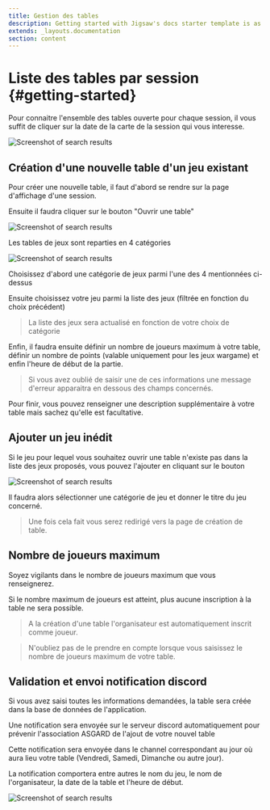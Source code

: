 ```yaml
---
title: Gestion des tables
description: Getting started with Jigsaw's docs starter template is as easy as 1, 2, 3.
extends: _layouts.documentation
section: content
---
```

# Liste des tables par session {#getting-started}

Pour connaitre l'ensemble des tables ouverte pour chaque session, il vous suffit de cliquer sur la date de la carte de la session qui vous interesse.

<img class="block m-auto" src="/assets/img/sessions-index.png" alt="Screenshot of search results" />

## Création d'une nouvelle table d'un jeu existant

Pour créer une nouvelle table, il faut d'abord se rendre sur la page d'affichage d'une session.

Ensuite il faudra cliquer sur le bouton "Ouvrir une table"

<img class="block m-auto" src="/assets/img/new-table.png" alt="Screenshot of search results" />

Les tables de jeux sont reparties en 4 catégories

<img class="block m-auto" src="/assets/img/games-categories.png" alt="Screenshot of search results" />

Choisissez d'abord une catégorie de jeux parmi l'une des 4 mentionnées ci-dessus

Ensuite choisissez votre jeu parmi la liste des jeux (filtrée en fonction du choix précédent)

> La liste des jeux sera actualisé en fonction de votre choix de catégorie

Enfin, il faudra ensuite définir un nombre de joueurs maximum à votre table, définir un nombre de points (valable uniquement pour les jeux wargame) et enfin l'heure de début de la partie.

> Si vous avez oublié de saisir une de ces informations une message d'erreur apparaitra en dessous des champs concernés.

Pour finir, vous pouvez renseigner une description supplémentaire à votre table mais sachez qu'elle est facultative.

## Ajouter un jeu inédit

Si le jeu pour lequel vous souhaitez ouvrir une table n'existe pas dans la liste des jeux proposés, vous pouvez l'ajouter en cliquant sur le bouton

<img class="block m-auto" src="/assets/img/add-game.png" alt="Screenshot of search results" />

Il faudra alors sélectionner une catégorie de jeu et donner le titre du jeu concerné.

> Une fois cela fait vous serez redirigé vers la page de création de table.

## Nombre de joueurs maximum

Soyez vigilants dans le nombre de joueurs maximum que vous renseignerez.

Si le nombre maximum de joueurs est atteint, plus aucune inscription à la table ne sera possible.

> A la création d'une table l'organisateur est automatiquement inscrit comme joueur.

> N'oubliez pas de le prendre en compte lorsque vous saisissez le nombre de joueurs maximum de votre table.

## Validation et envoi notification discord

Si vous avez saisi toutes les informations demandées, la table sera créée dans la base de données de l'application.

Une notification sera envoyée sur le serveur discord automatiquement pour prévenir l'association ASGARD de l'ajout de votre nouvel table

Cette notification sera envoyée dans le channel correspondant au jour où aura lieu votre table (Vendredi, Samedi, Dimanche ou autre jour).

La notification comportera entre autres le nom du jeu, le nom de l'organisateur, la date de la table et l'heure de début.

<img class="block m-auto" src="/assets/img/table-created-notification.jpg" alt="Screenshot of search results" />

